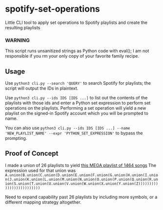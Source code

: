 # spotify-set-operations

Little CLI tool to apply set operations to Spotify playlists and create the resulting playlists

### WARNING
This script runs unsanitized strings as Python code with eval(); I am not responsible if you rm your only copy of your favorite family recipe.

## Usage

Use `python3 cli.py --search 'QUERY'` to search Spotify for playlists; the script will output the IDs in plaintext.

Use `python3 cli.py --ids IDS [IDS ...]` to list out the contents of the playlists with those ids and enter a Python set expression to perform set operations on the playlists. Performing a set operation will yield a new playlist on the signed-in Spotify account which you will be prompted to name.

You can also use `python3 cli.py --ids IDS [IDS ...] --name 'NEW_PLAYLIST_NAME' --expr 'PYTHON_SET_EXPRESSION'` to bypass the prompting.

## Proof of Concept

I made a union of 26 playlists to yield [this MEGA playlist of 1464 songs](https://open.spotify.com/playlist/7Jcre7K8C9PJ5W6iQHHVpF?si=7ccaf435c7884fd9)
The expression used for that union was `A.union(B.union(C.union(D.union(E.union(F.union(G.union(H.union(I.union(J.union(K.union(L.union(M.union(N.union(O.union(P.union(Q.union(R.union(S.union(T.union(U.union(V.union(W.union(X.union(Y.union(Z)))))))))))))))))))))))))`

Need to expand capability past 26 playlists by including more symbols, or a different mapping strategy altogether.
